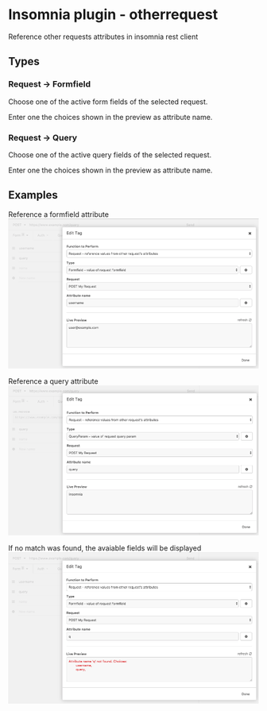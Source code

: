 # Insomnia plugin - otherrequest
Reference other requests attributes in insomnia rest client

## Types
### Request -> Formfield
Choose one of the active form fields of the selected request.

Enter one the choices shown in the preview as attribute name.

### Request -> Query
Choose one of the active query fields of the selected request.

Enter one the choices shown in the preview as attribute name.

## Examples
Reference a formfield attribute
![example_form](example_form.png)

Reference a query attribute
![example_query](example_query.png)

If no match was found, the avaiable fields will be displayed
![error](error.png)